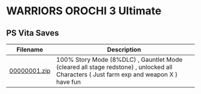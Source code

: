 # WARRIORS OROCHI 3 Ultimate

## PS Vita Saves

| Filename | Description |
|----------|-------------|
| [00000001.zip](00000001.zip) | 100% Story Mode (8%DLC) , Gauntlet Mode (cleared all stage redstone) , unlocked all Characters ( Just farm exp and weapon X ) have fun  |
